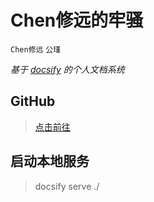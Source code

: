 # Chen修远的牢骚

`Chen修远` `公瑾`

*基于 [docsify](https://docsify.js.org/#/zh-cn/) 的个人文档系统*  

## GitHub

> [点击前往](https://github.com/iamztf/xiuyuan-docs)

## 启动本地服务

> docsify serve ./